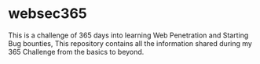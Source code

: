 # websec365
This is a challenge of 365 days into learning Web Penetration and Starting Bug bounties, This repository contains all the information shared during my 365 Challenge from the basics to beyond. 
